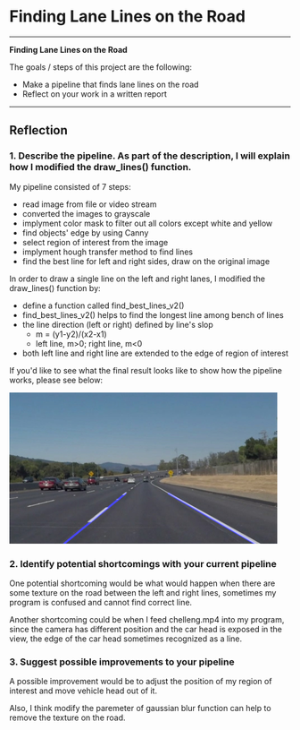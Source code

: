 # **Finding Lane Lines on the Road** 

---

**Finding Lane Lines on the Road**

The goals / steps of this project are the following:
 - Make a pipeline that finds lane lines on the road
 - Reflect on your work in a written report

---

## Reflection

### 1. Describe the pipeline. As part of the description, I will explain how I modified the draw_lines() function.

My pipeline consisted of 7 steps: 

* read image from file or video stream
* converted the images to grayscale
* implyment color mask to filter out all colors except white and yellow
* find objects' edge by using Canny
* select region of interest from the image
* implyment hough transfer method to find lines
* find the best line for left and right sides, draw on the original image 

In order to draw a single line on the left and right lanes, I modified the draw_lines() function by:
* define a function called find_best_lines_v2()
* find_best_lines_v2() helps to find the longest line among bench of lines
* the line direction (left or right) defined by line's slop 
	- m = (y1-y2)/(x2-x1)
	- left line, m>0; right line, m<0
* both left line and right line are extended to the edge of region of interest

If you'd like to see what the final result looks like to show how the pipeline works, please see below: 

<img src="test_image_output/solidWhiteCurve.jpg" width="480" alt="Result Image" />

### 2. Identify potential shortcomings with your current pipeline


One potential shortcoming would be what would happen when there are some texture on the road between the left and right lines, sometimes
my program is confused and cannot find correct line.

Another shortcoming could be when I feed chelleng.mp4 into my program, since the camera has different position and the car head is exposed in the view, the edge of the car head sometimes recognized as a line.


### 3. Suggest possible improvements to your pipeline

A possible improvement would be to adjust the position of my region of interest and move vehicle head out of it.

Also, I think modify the paremeter of gaussian blur function can help to remove the texture on the road.
